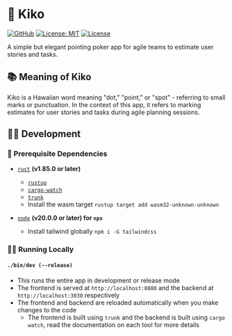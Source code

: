 # 🫵 Kiko

[![GitHub](https://img.shields.io/badge/github-kiko-8da0cb?logo=GitHub)](https://github.com/SeedyROM/kiko)
[![License: MIT](https://img.shields.io/badge/license-MIT-yellow.svg)](https://opensource.org/licenses/MIT)
[![License](https://img.shields.io/badge/license-Apache_2.0-blue.svg)](https://opensource.org/licenses/Apache-2.0)

A simple but elegant pointing poker app for agile teams
to estimate user stories and tasks.

## 📚 Meaning of Kiko
Kiko is a Hawaiian word meaning "dot," "point," or "spot" - referring to small marks or punctuation. In the context of this app, it refers to marking estimates for user stories and tasks during agile planning sessions.

## 👨‍💻 Development

### 📓 Prerequisite Dependencies
- [`rust`](https://www.rust-lang.org/tools/install) **(v1.85.0 or later)**
    - [`rustup`](https://rustup.rs/)
    - [`cargo-watch`](https://crates.io/crates/cargo-watch)
    - [`trunk`](https://crates.io/crates/trunk)
    - Install the wasm target `rustup target add wasm32-unknown-unknown`

- [`node`](https://nodejs.org/en/download/) **(v20.0.0 or later) for `npx`**
    - Install tailwind globally `npm i -G tailwindcss`

### 🏃‍♂️ Running Locally

#### `./bin/dev (--release)`
- This runs the entire app in development or release mode
- The frontend is served at `http://localhost:8080` and the backend at `http://localhost:3030` respectively
- The frontend and backend are reloaded automatically when you make changes to the code
    - The frontend is built using `trunk` and the backend is built using `cargo watch`, read the documentation on each tool for more details
